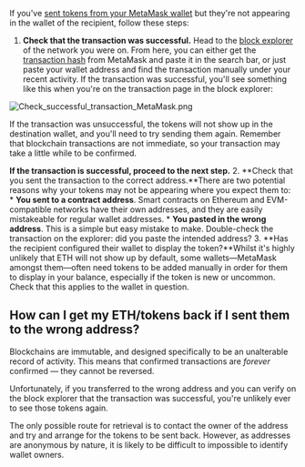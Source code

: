 If you've [sent tokens from your MetaMask wallet](https://support.metamask.io/hc/en-us/articles/360015488931) but they're not appearing in the wallet of the recipient, follow these steps:


1. **Check that the transaction was successful.** Head to the [block explorer](https://support.metamask.io/hc/en-us/articles/360057536611) of the network you were on. From here, you can either get the [transaction hash](https://support.metamask.io/hc/en-us/articles/4413442094235) from MetaMask and paste it in the search bar, or just paste your wallet address and find the transaction manually under your recent activity. If the transaction was successful, you'll see something like this when you're on the transaction page in the block explorer:


![Check_successful_transaction_MetaMask.png](https://support.metamask.io/hc/article_attachments/10057511071771)


If the transaction was unsuccessful, the tokens will not show up in the destination wallet, and you'll need to try sending them again. Remember that blockchain transactions are not immediate, so your transaction may take a little while to be confirmed.


**If the transaction is successful, proceed to the next step.**
2. **Check that you sent the transaction to the correct address.**There are two potential reasons why your tokens may not be appearing where you expect them to:
	* **You sent to a contract address**. Smart contracts on Ethereum and EVM-compatible networks have their own addresses, and they are easily mistakeable for regular wallet addresses.
	* **You pasted in the wrong address**. This is a simple but easy mistake to make. Double-check the transaction on the explorer: did you paste the intended address?
3. **Has the recipient configured their wallet to display the token?**Whilst it's highly unlikely that ETH will not show up by default, some wallets—MetaMask amongst them—often need tokens to be added manually in order for them to display in your balance, especially if the token is new or uncommon. Check that this applies to the wallet in question.


How can I get my ETH/tokens back if I sent them to the wrong address?
---------------------------------------------------------------------


Blockchains are immutable, and designed specifically to be an unalterable record of activity. This means that confirmed transactions are *forever* confirmed — they cannot be reversed.


Unfortunately, if you transferred to the wrong address and you can verify on the block explorer that the transaction was successful, you're unlikely ever to see those tokens again. 


The only possible route for retrieval is to contact the owner of the address and try and arrange for the tokens to be sent back. However, as addresses are anonymous by nature, it is likely to be difficult to impossible to identify wallet owners. 

